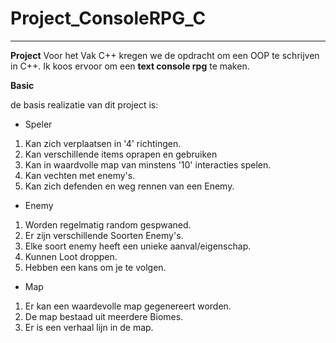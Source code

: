 # Project_ConsoleRPG_C
----

**Project**
Voor het Vak C++ kregen we de opdracht om een OOP te schrijven in C++.
Ik koos ervoor om een **text console rpg** te maken. 

**Basic**

de basis realizatie van dit project is:
- Speler
1. Kan zich verplaatsen in '4' richtingen.
2. Kan verschillende items oprapen en gebruiken
3. Kan in waardvolle map van minstens '10' interacties spelen.
4. Kan vechten met enemy's. 
5. Kan zich defenden en weg rennen van een Enemy.

- Enemy
1. Worden regelmatig random gespwaned.
2. Er zijn verschillende Soorten Enemy's. 
3. Elke soort enemy heeft een unieke aanval/eigenschap.
4. Kunnen Loot droppen. 
5. Hebben een kans om je te volgen. 

- Map 
1. Er kan een waardevolle map gegenereert worden. 
2. De map bestaad uit meerdere Biomes. 
3. Er is een verhaal lijn in de map. 





